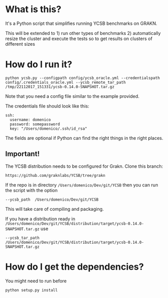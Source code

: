 # What is this?

It's a Python script that simplifies running YCSB benchmarks on GRAKN.

This will be extended to 1) run other types of benchmarks 2) automatically resize the cluster and
execute the tests so to get results on clusters of different sizes

# How do I run it?

```
python ycsb.py --configpath config/ycsb_oracle.yml --credentialspath config/.credentials_oracle.yml --ycsb_remote_tar_path /tmp/22112017_151331/ycsb-0.14.0-SNAPSHOT.tar.gz
```

Note that you need a config file similar to the example provided.

The credentials file should look like this:

```
ssh:
  username: domenico
  password: somepassword
  key: "/Users/domenico/.ssh/id_rsa"
```

The fields are optional if Python can find the right things in the right places.

## Important!

The YCSB distribution needs to be configured for Grakn.
Clone this branch:

```
https://github.com/graknlabs/YCSB/tree/grakn
```

If the repo is in directory `/Users/domenico/Dev/git/YCSB` then you can run the script with the option

```
--ycsb_path  /Users/domenico/Dev/git/YCSB
```

This will take care of compiling and packaging.

If you have a distribution ready in `/Users/domenico/Dev/git/YCSB/distribution/target/ycsb-0.14.0-SNAPSHOT.tar.gz` use

```
--ycsb_tar_path  /Users/domenico/Dev/git/YCSB/distribution/target/ycsb-0.14.0-SNAPSHOT.tar.gz
```


# How do I get the dependencies?

You might need to run before

```
python setup.py install
```

